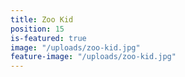 ```yaml
---
title: Zoo Kid
position: 15
is-featured: true
image: "/uploads/zoo-kid.jpg"
feature-image: "/uploads/zoo-kid.jpg"
---
```


